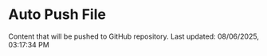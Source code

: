 # Auto Push File

Content that will be pushed to GitHub repository.
Last updated: 08/06/2025, 03:17:34 PM